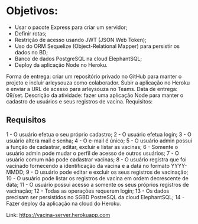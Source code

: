 # Objetivos:

  - Usar o pacote Express para criar um servidor;
  - Definir rotas;
  - Restrição de acesso usando JWT (JSON Web Token);
  - Uso do ORM Sequelize (Object-Relational Mapper) para persistir os dados no BD;
  - Banco de dados PostgreSQL na cloud ElephantSQL;
  - Deploy da aplicação Node no Heroku.

Forma de entrega: criar um repositório privado no GitHub para manter o projeto e incluir arleysouza como
colaborador. Subir a aplicação no Heroku e enviar a URL de acesso para arleysouza no Teams.
Data de entrega: 09/set.
Descrição da atividade: fazer uma aplicação Node para manter o cadastro de usuários e seus registros de vacina.
Requisitos:


## Requisitos
  1 - O usuário efetua o seu próprio cadastro;
  2 - O usuário efetua login;
  3 - O usuário altera mail e senha;
  4 - O e-mail é único;
  5 - O usuário admin possui a função de cadastrar, editar, excluir e listar as vacinas;
  6 - Somente o usuário admin pode mudar o perfil de acesso de outros usuários;
  7 - O usuário comum não pode cadastrar vacinas;
  8 - O usuário registra que foi vacinado fornecendo a identificação da vacina e a data no formato YYYY-MMDD;
  9 - O usuário pode editar e excluir os seus registros de vacinação;
  10 - O usuário pode listar os registros de vacina em ordem decrescente de data;
  11 - O usuário possui acesso a somente os seus próprios registros de vacinação;
  12 - Todas as operações requerem login;
  13 - Os dados precisam ser persistidos no SGBD PostreSQL da cloud ElephantSQL;
  14 - Fazer deploy da aplicação na cloud do Heroku.

Link: https://vacina-server.herokuapp.com


